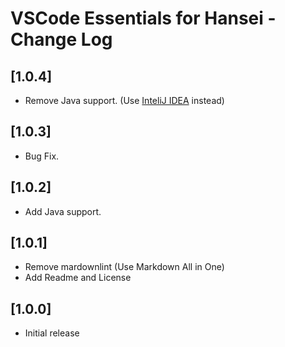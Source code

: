 # VSCode Essentials for Hansei - Change Log

## [1.0.4]
- Remove Java support. (Use [InteliJ IDEA](https://www.jetbrains.com/shop/eform/students) instead)


## [1.0.3]
- Bug Fix.

## [1.0.2]
- Add Java support.

## [1.0.1]
- Remove mardownlint (Use Markdown All in One)
- Add Readme and License

## [1.0.0]
- Initial release

